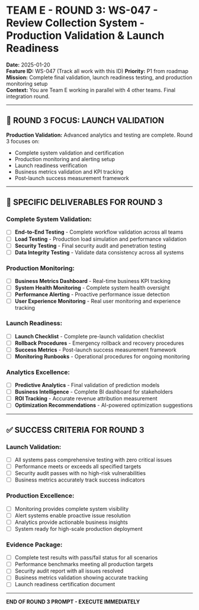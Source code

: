 # TEAM E - ROUND 3: WS-047 - Review Collection System - Production Validation & Launch Readiness

**Date:** 2025-01-20  
**Feature ID:** WS-047 (Track all work with this ID)
**Priority:** P1 from roadmap  
**Mission:** Complete final validation, launch readiness testing, and production monitoring setup  
**Context:** You are Team E working in parallel with 4 other teams. Final integration round.

---

## 🎯 ROUND 3 FOCUS: LAUNCH VALIDATION

**Production Validation:** Advanced analytics and testing are complete. Round 3 focuses on:
- Complete system validation and certification
- Production monitoring and alerting setup
- Launch readiness verification
- Business metrics validation and KPI tracking
- Post-launch success measurement framework

---

## 🎯 SPECIFIC DELIVERABLES FOR ROUND 3

### Complete System Validation:
- [ ] **End-to-End Testing** - Complete workflow validation across all teams
- [ ] **Load Testing** - Production load simulation and performance validation
- [ ] **Security Testing** - Final security audit and penetration testing
- [ ] **Data Integrity Testing** - Validate data consistency across all systems

### Production Monitoring:
- [ ] **Business Metrics Dashboard** - Real-time business KPI tracking
- [ ] **System Health Monitoring** - Complete system health oversight
- [ ] **Performance Alerting** - Proactive performance issue detection
- [ ] **User Experience Monitoring** - Real user monitoring and experience tracking

### Launch Readiness:
- [ ] **Launch Checklist** - Complete pre-launch validation checklist
- [ ] **Rollback Procedures** - Emergency rollback and recovery procedures
- [ ] **Success Metrics** - Post-launch success measurement framework
- [ ] **Monitoring Runbooks** - Operational procedures for ongoing monitoring

### Analytics Excellence:
- [ ] **Predictive Analytics** - Final validation of prediction models
- [ ] **Business Intelligence** - Complete BI dashboard for stakeholders
- [ ] **ROI Tracking** - Accurate revenue attribution measurement
- [ ] **Optimization Recommendations** - AI-powered optimization suggestions

---

## ✅ SUCCESS CRITERIA FOR ROUND 3

### Launch Validation:
- [ ] All systems pass comprehensive testing with zero critical issues
- [ ] Performance meets or exceeds all specified targets
- [ ] Security audit passes with no high-risk vulnerabilities
- [ ] Business metrics accurately track success indicators

### Production Excellence:
- [ ] Monitoring provides complete system visibility
- [ ] Alert systems enable proactive issue resolution
- [ ] Analytics provide actionable business insights
- [ ] System ready for high-scale production deployment

### Evidence Package:
- [ ] Complete test results with pass/fail status for all scenarios
- [ ] Performance benchmarks meeting all production targets
- [ ] Security audit report with all issues resolved
- [ ] Business metrics validation showing accurate tracking
- [ ] Launch readiness certification document

---

**END OF ROUND 3 PROMPT - EXECUTE IMMEDIATELY**